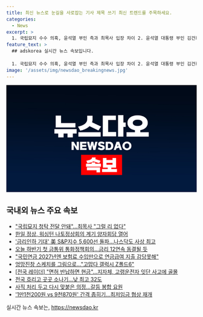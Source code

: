 ```yaml
---
title: 최신 뉴스로 눈길을 사로잡는 기사 제목 쓰기 최신 트렌드를 주목하세요.
categories:
  - News
excerpt: >
  1. 국립묘지 수수 의혹, 윤석열 부인 측과 최목사 입장 차이 2. 윤석열 대통령 부인 김건희 여사의 명품가방 수수 의혹 사건으로 검찰 수사가 진행되면서 김 여사와 최재영 목사 측의 입장 차이가 드러나고 있다. 최목사 측은 김 건희 여사에게 청탁 내용이 전달되었을 가능성을 주장하며, 김 여사 측은 실제로 전달되지 않았다고 주장하고 있다.  3. 윤석열-기시다, 남한-일본 양자회담 개최 4. 윤석열 대통령과 기시다 후미오 일본 총리가 미국 워싱턴DC에서 양자회담을 열고 있다. 북한의 미사일 도발과 한미일 협력 방안 등을 논의하며, 이번 나토 정상회의에 인도·태평양 4개국 파트너(IP4)국의 정상 자격으로 초청됐다.  5. 미 S&P지수 5,600선 돌파, 나스닥도 사상 최고 6. 미 연방준비제도(Fed)의 9월 금리 인하 기대로 인해 뉴욕증시에서 S&P 500 지수가 처음으로 5,600선을 돌파하였고, 나스닥 지수 역시 역대 최고치를 기록하고 있다.  7. 금통위, 하반기 첫 통화정책회의 개최 8. 한국은행 금융통화위원회가 하반기 첫 통화정책방향 회의를 열고 현재의 기준금리를 조정할 가능성이 낮을 것으로 전망되며, 기준금리는 12차례 연속 동결될 것으로 예상된다.  9. 국민연금 2027년엔 보험료 수입만으로 연금급여 지출 감당못해 10. 국민연금의 중기재정 전망에 따르면, 현행대로 유지될 경우 2027년에는 보험료 수입으로 연금급여를 감당하지 못할 것으로 예상되며, 고령화로 가입자는 줄어들고 수급자는 급증하고 있는 상황이다.
feature_text: >
  ## adskorea 실시간 뉴스 속보입니다.

  1. 국립묘지 수수 의혹, 윤석열 부인 측과 최목사 입장 차이 2. 윤석열 대통령 부인 김건희 여사의 명품가방 수수 의혹 사건으로 검찰 수사가 진행되면서 김 여사와 최재영 목사 측의 입장 차이가 드러나고 있다. 최목사 측은 김 건희 여사에게 청탁 내용이 전달되었을 가능성을 주장하며, 김 여사 측은 실제로 전달되지 않았다고 주장하고 있다.  3. 윤석열-기시다, 남한-일본 양자회담 개최 4. 윤석열 대통령과 기시다 후미오 일본 총리가 미국 워싱턴DC에서 양자회담을 열고 있다. 북한의 미사일 도발과 한미일 협력 방안 등을 논의하며, 이번 나토 정상회의에 인도·태평양 4개국 파트너(IP4)국의 정상 자격으로 초청됐다.  5. 미 S&P지수 5,600선 돌파, 나스닥도 사상 최고 6. 미 연방준비제도(Fed)의 9월 금리 인하 기대로 인해 뉴욕증시에서 S&P 500 지수가 처음으로 5,600선을 돌파하였고, 나스닥 지수 역시 역대 최고치를 기록하고 있다.  7. 금통위, 하반기 첫 통화정책회의 개최 8. 한국은행 금융통화위원회가 하반기 첫 통화정책방향 회의를 열고 현재의 기준금리를 조정할 가능성이 낮을 것으로 전망되며, 기준금리는 12차례 연속 동결될 것으로 예상된다.  9. 국민연금 2027년엔 보험료 수입만으로 연금급여 지출 감당못해 10. 국민연금의 중기재정 전망에 따르면, 현행대로 유지될 경우 2027년에는 보험료 수입으로 연금급여를 감당하지 못할 것으로 예상되며, 고령화로 가입자는 줄어들고 수급자는 급증하고 있는 상황이다.
image: '/assets/img/newsdao_breakingnews.jpg'
---
```


<p><img src="/assets/img/newsdao_breakingnews.jpg" alt="adskorea 속보" /></p>

<h2 data-ke-size="size26">국내외 뉴스 주요 속보</h2>

<ul>
<li><a href="https://www.yna.co.kr/view/AKR20240710143800004">"국립묘지 청탁 전달 안돼"…최목사 "그럴 리 없다"</a></li>
<li><a href="https://www.yna.co.kr/view/AKR20240711011800001">한일 정상, 워싱턴 나토정상회의 계기 양자회담 열어</a></li>
<li><a href="https://www.yna.co.kr/view/AKR20240711005751087">'금리인하 기대' 美 S&P지수 5,600선 돌파…나스닥도 사상 최고</a></li>
<li><a href="https://www.yna.co.kr/view/AKR20240710148400002">오늘 하반기 첫 금통위 통화정책회의…금리 12연속 동결될 듯</a></li>
<li><a href="https://www.yna.co.kr/view/AKR20240710047100530">"국민연금 2027년엔 보험료 수입만으로 연금급여 지출 감당못해"</a></li>
<li><a href="https://www.yna.co.kr/view/AKR20240711006000081">엉망진창 스케치를 그림으로…"고맙다 갤럭시 Z폴드6"</a></li>
<li><a href="https://www.yna.co.kr/view/AKR20240710125300053">[전국 레이더] "면허 반납하면 현금"…지자체, 고령운전자 잇단 사고에 골몰</a></li>
<li><a href="https://www.yna.co.kr/view/AKR20240711006100034">전국 흐리고 곳곳 소나기…낮 최고 32도</a></li>
<li><a href="https://www.yna.co.kr/view/AKR20240710159200530">사직 처리 두고 다시 맞붙은 의정…갈등 봉합 요원</a></li>
<li><a href="https://www.yna.co.kr/view/AKR20240710151400530">'1만1천200원 vs 9천870원' 간격 좁히기…최저임금 협상 재개</a></li>
</ul>

<p data-ke-size="size16"></p>
실시간 뉴스 속보는, <a href="https://newsdao.kr" rel="dofollow">https://newsdao.kr</a>


